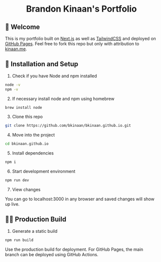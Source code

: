 <div align="center">
    <h1 alight="center">
        Brandon Kinaan's Portfolio
    </h1>

</div>

## 🎉 Welcome

This is my portfolio built on [Next.js](https://nextjs.org) as well as [TailwindCSS](https://tailwindcss.com) and deployed on [GitHub Pages](https://pages.github.com/). Feel free to fork this repo but only with attribution to [kinaan.me](https://www.kinaan.me).

## 🔧 Installation and Setup

1. Check if you have Node and npm installed

```sh
node -v
npm -v
```

2. If necessary install node and npm using homebrew

```sh
brew install node
```

3. Clone this repo

```sh
git clone https://github.com/bkinaan/bkinaan.github.io.git
```

4. Move into the project

```sh
cd bkinaan.github.io
```

5. Install dependencies

```sh
npm i
```

6. Start development environment

```sh
npm run dev
```

7. View changes

You can go to localhost:3000 in any browser and saved changes will show up live.

## 👷‍♂️ Production Build

1. Generate a static build

```sh
npm run build
```

Use the production build for deployment. For GitHub Pages, the main branch can be deployed using GitHub Actions.
